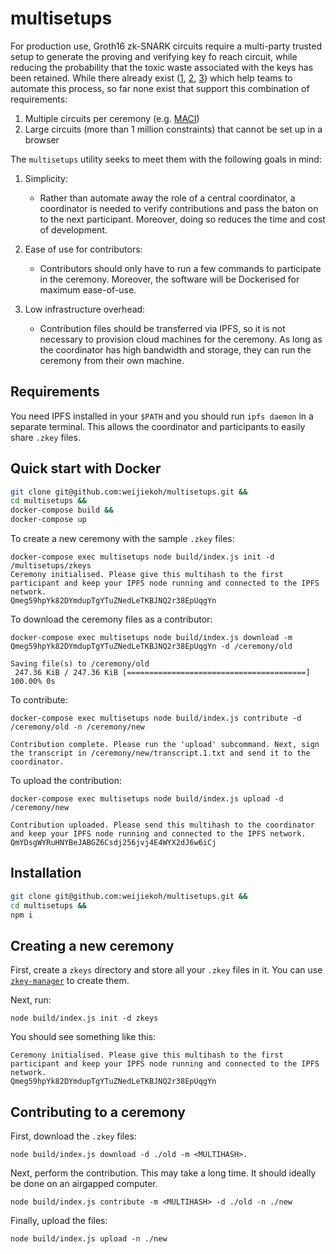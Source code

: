# multisetups

For production use, Groth16 zk-SNARK circuits require a multi-party trusted
setup to generate the proving and verifying key fo reach circuit, while
reducing the probability that the toxic waste associated with the keys has been
retained. While there already exist ([1](https://github.com/briangu33/Setup),
[2](https://github.com/glamperd/setup-mpc-ui),
[3](https://github.com/celo-org/snark-setup/)) which help teams to automate
this process, so far none exist that support this combination of requirements:

1. Multiple circuits per ceremony (e.g. [MACI](https://github.com/appliedzkp/maci))
2. Large circuits (more than 1 million constraints) that cannot be set up in a
   browser

The `multisetups` utility seeks to meet them with the following goals in mind:

1. Simplicity:

    - Rather than automate away the role of a central coordinator, a
      coordinator is needed to verify contributions and pass the baton on to
      the next participant. Moreover, doing so reduces the time and cost of
      development.

2. Ease of use for contributors:

    - Contributors should only have to run a few commands to participate in
      the ceremony. Moreover, the software will be Dockerised for maximum
      ease-of-use.

3. Low infrastructure overhead:

    - Contribution files should be transferred via IPFS, so it is not necessary
      to provision cloud machines for the ceremony. As long as the coordinator
      has high bandwidth and storage, they can run the ceremony from their own
      machine.

## Requirements

You need IPFS installed in your `$PATH` and you should run `ipfs daemon` in a
separate terminal. This allows the coordinator and participants to easily share
`.zkey` files.

## Quick start with Docker

```bash
git clone git@github.com:weijiekoh/multisetups.git &&
cd multisetups &&
docker-compose build &&
docker-compose up
```

To create a new ceremony with the sample `.zkey` files:

```
docker-compose exec multisetups node build/index.js init -d /multisetups/zkeys
Ceremony initialised. Please give this multihash to the first participant and keep your IPFS node running and connected to the IPFS network.
Qmeg59hpYk82DYmdupTgYTuZNedLeTKBJNQ2r38EpUqgYn
```

To download the ceremony files as a contributor:

```
docker-compose exec multisetups node build/index.js download -m Qmeg59hpYk82DYmdupTgYTuZNedLeTKBJNQ2r38EpUqgYn -d /ceremony/old

Saving file(s) to /ceremony/old
 247.36 KiB / 247.36 KiB [========================================] 100.00% 0s
```

To contribute:

```
docker-compose exec multisetups node build/index.js contribute -d /ceremony/old -n /ceremony/new

Contribution complete. Please run the 'upload' subcommand. Next, sign the transcript in /ceremony/new/transcript.1.txt and send it to the coordinator.
```

To upload the contribution:

```
docker-compose exec multisetups node build/index.js upload -d /ceremony/new

Contribution uploaded. Please send this multihash to the coordinator and keep your IPFS node running and connected to the IPFS network.
QmYDsgWYRuHNYBeJABGZ6Csdj256jvj4E4WYX2dJ6w6iCj
```

## Installation

```bash
git clone git@github.com:weijiekoh/multisetups.git &&
cd multisetups &&
npm i
```

## Creating a new ceremony

First, create a `zkeys` directory and store all your `.zkey` files in it. You
can use [`zkey-manager`](https://github.com/weijiekoh/zkey-manager) to create
them.

Next, run:

```
node build/index.js init -d zkeys
```

You should see something like this:

```
Ceremony initialised. Please give this multihash to the first participant and keep your IPFS node running and connected to the IPFS network.
Qmeg59hpYk82DYmdupTgYTuZNedLeTKBJNQ2r38EpUqgYn
```

## Contributing to a ceremony

First, download the `.zkey` files:

```
node build/index.js download -d ./old -m <MULTIHASH>.
```

Next, perform the contribution. This may take a long time. It should ideally be
done on an airgapped computer.

```
node build/index.js contribute -m <MULTIHASH> -d ./old -n ./new
```

Finally, upload the files:

```
node build/index.js upload -n ./new
```
